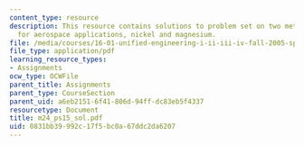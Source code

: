 ```yaml
---
content_type: resource
description: This resource contains solutions to problem set on two metals of interest
  for aerospace applications, nickel and magnesium.
file: /media/courses/16-01-unified-engineering-i-ii-iii-iv-fall-2005-spring-2006/0831bb39992c17f5bc0a67ddc2da6207_m24_ps15_sol.pdf
file_type: application/pdf
learning_resource_types:
- Assignments
ocw_type: OCWFile
parent_title: Assignments
parent_type: CourseSection
parent_uid: a6eb2151-6f41-806d-94ff-dc83eb5f4337
resourcetype: Document
title: m24_ps15_sol.pdf
uid: 0831bb39-992c-17f5-bc0a-67ddc2da6207
---
```

